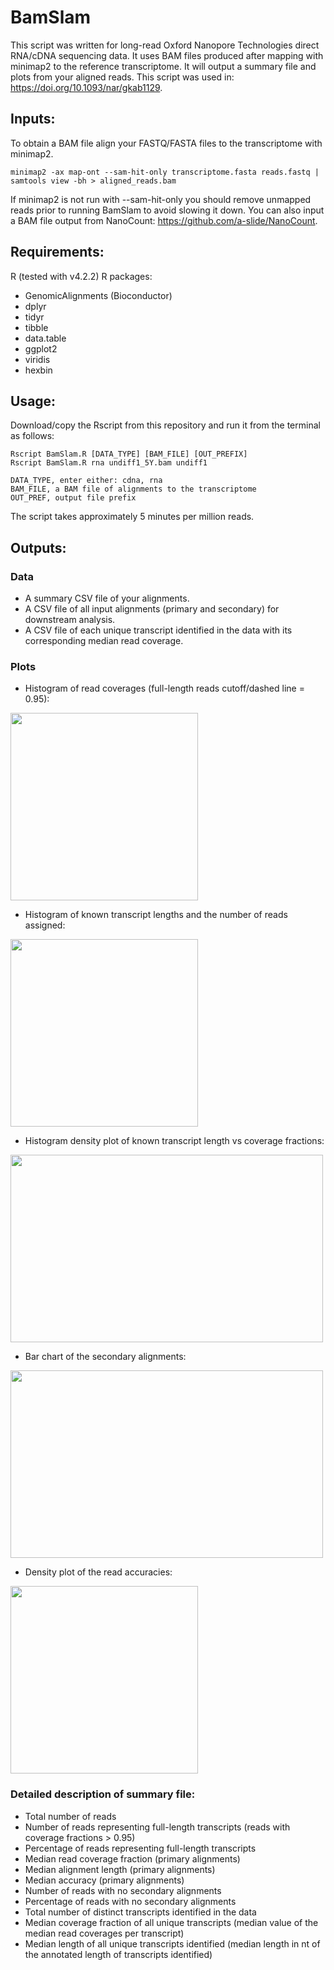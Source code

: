 # BamSlam
This script was written for long-read Oxford Nanopore Technologies direct RNA/cDNA sequencing data. It uses BAM files produced after mapping with minimap2 to the reference transcriptome. It will output a summary file and plots from your aligned reads. This script was used in: https://doi.org/10.1093/nar/gkab1129.

## Inputs:
To obtain a BAM file align your FASTQ/FASTA files to the transcriptome with minimap2.
```
minimap2 -ax map-ont --sam-hit-only transcriptome.fasta reads.fastq | samtools view -bh > aligned_reads.bam
```
If minimap2 is not run with --sam-hit-only you should remove unmapped reads prior to running BamSlam to avoid slowing it down. You can also input a BAM file output from NanoCount: https://github.com/a-slide/NanoCount.

## Requirements:
R (tested with v4.2.2)
R packages:
- GenomicAlignments (Bioconductor)
- dplyr
- tidyr
- tibble
- data.table
- ggplot2
- viridis
- hexbin

## Usage:
Download/copy the Rscript from this repository and run it from the terminal as follows:

```
Rscript BamSlam.R [DATA_TYPE] [BAM_FILE] [OUT_PREFIX]
Rscript BamSlam.R rna undiff1_5Y.bam undiff1

DATA_TYPE, enter either: cdna, rna
BAM_FILE, a BAM file of alignments to the transcriptome
OUT_PREF, output file prefix
```
The script takes approximately 5 minutes per million reads.

## Outputs:

### Data

- A summary CSV file of your alignments.
- A CSV file of all input alignments (primary and secondary) for downstream analysis.
- A CSV file of each unique transcript identified in the data with its corresponding median read coverage.

### Plots

- Histogram of read coverages (full-length reads cutoff/dashed line = 0.95):

<img src="https://github.com/josiegleeson/BamSlam/assets/30969357/c1d2d5f6-066f-407a-b686-8028e3bd06f3" width="300" height="300">


- Histogram of known transcript lengths and the number of reads assigned:

<img src="https://github.com/josiegleeson/BamSlam/assets/30969357/a785bcb4-4472-41e8-ad1c-04481ba085f0" width="300" height="300">


- Histogram density plot of known transcript length vs coverage fractions:

<img src="https://github.com/josiegleeson/BamSlam/assets/30969357/9274dc53-dc61-4cef-8158-cbe5ac89984b" width="500" height="300">


- Bar chart of the secondary alignments:

<img src="https://github.com/josiegleeson/BamSlam/assets/30969357/2634921a-d755-48da-91ec-39966e0de4a6" width="500" height="300">


- Density plot of the read accuracies:

<img src="https://github.com/josiegleeson/BamSlam/assets/30969357/5047fa9f-ac44-45a5-9c29-8fccfffad3dd" width="300" height="300">


### Detailed description of summary file:

- Total number of reads
- Number of reads representing full-length transcripts (reads with coverage fractions > 0.95)
- Percentage of reads representing full-length transcripts
- Median read coverage fraction (primary alignments)
- Median alignment length (primary alignments)
- Median accuracy (primary alignments)
- Number of reads with no secondary alignments
- Percentage of reads with no secondary alignments
- Total number of distinct transcripts identified in the data
- Median coverage fraction of all unique transcripts (median value of the median read coverages per transcript)
- Median length of all unique transcripts identified (median length in nt of the annotated length of transcripts identified)



